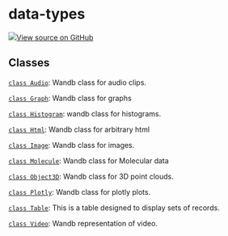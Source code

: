 # data-types

<!-- Insert buttons and diff -->


[![](https://www.tensorflow.org/images/GitHub-Mark-32px.png)View source on GitHub](https://www.github.com/wandb/client/tree/v0.10.31.dev1/wandb/__init__.py)







## Classes

[`class Audio`](./audio.md): Wandb class for audio clips.

[`class Graph`](./graph.md): Wandb class for graphs

[`class Histogram`](./histogram.md): wandb class for histograms.

[`class Html`](./html.md): Wandb class for arbitrary html

[`class Image`](./image.md): Wandb class for images.

[`class Molecule`](./molecule.md): Wandb class for Molecular data

[`class Object3D`](./object3d.md): Wandb class for 3D point clouds.

[`class Plotly`](./plotly.md): Wandb class for plotly plots.

[`class Table`](./table.md): This is a table designed to display sets of records.

[`class Video`](./video.md): Wandb representation of video.


